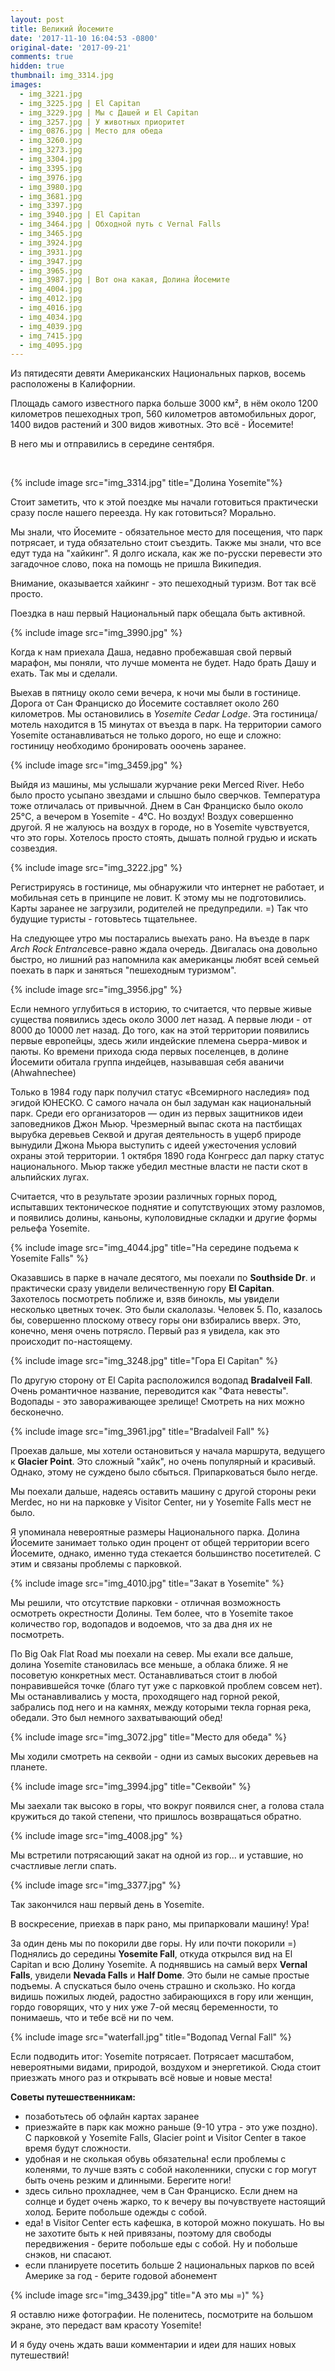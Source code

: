 ```yaml
---
layout: post
title: Великий Йосемите
date: '2017-11-10 16:04:53 -0800'
original-date: '2017-09-21'
comments: true
hidden: true
thumbnail: img_3314.jpg
images:
  - img_3221.jpg
  - img_3225.jpg | El Capitan
  - img_3229.jpg | Мы с Дашей и El Capitan
  - img_3257.jpg | У животных приоритет
  - img_0876.jpg | Место для обеда
  - img_3260.jpg
  - img_3273.jpg
  - img_3304.jpg
  - img_3395.jpg
  - img_3976.jpg
  - img_3980.jpg
  - img_3681.jpg
  - img_3397.jpg
  - img_3940.jpg | El Capitan
  - img_3464.jpg | Обходной путь с Vernal Falls
  - img_3465.jpg
  - img_3924.jpg
  - img_3931.jpg
  - img_3947.jpg
  - img_3965.jpg
  - img_3987.jpg | Вот она какая, Долина Йосемите
  - img_4004.jpg
  - img_4012.jpg
  - img_4016.jpg
  - img_4034.jpg
  - img_4039.jpg
  - img_7415.jpg
  - img_4095.jpg
---
```

Из пятидесяти девяти Американских Национальных парков, восемь расположены в Калифорнии.

Площадь самого известного парка  больше 3000 км², в нём около 1200 километров пешеходных троп, 560 километров автомобильных дорог, 1400 видов растений и 300 видов животных.
Это всё - Йосемите!

В него мы и отправились в середине сентября.
<!--separate--> 
{% include image src="img_3314.jpg" title="Долина Yosemite"%}

Стоит заметить, что к этой поездке мы начали готовиться практически сразу после нашего переезда. Ну как готовиться? Морально.

Мы знали, что Йосемите - обязательное место для посещения, что парк потрясает, и туда обязательно стоит съездить. Также мы знали, что все едут туда на "хайкинг".
Я долго искала, как же по-русски перевести это загадочное слово, пока на помощь не пришла Википедия.

Внимание, оказывается хайкинг - это пешеходный туризм. Вот так всё просто.

Поездка в наш первый Национальный парк обещала быть активной.

{% include image src="img_3990.jpg" %}

Когда к нам приехала Даша, недавно пробежавшая свой первый марафон, мы поняли, что лучше момента не будет. Надо брать Дашу и ехать. Так мы и сделали.

Выехав в пятницу около семи вечера, к ночи мы были в гостинице.  Дорога от Сан Франциско до Йосемите составляет около 260 километров. Мы остановились в *Yosemite Cedar Lodge*. Эта гостиница/мотель находится в 15 минутах от въезда в парк. На территории самого Yosemite останавливаться не только дорого, но еще и сложно: гостиницу необходимо бронировать ооочень заранее.

{% include image src="img_3459.jpg" %}

Выйдя из машины, мы услышали журчание реки Merced River. Небо было просто усыпано звездами и слышно было сверчков. Температура тоже отличалась от привычной. Днем в Сан Франциско было около 25°C, а вечером в Yosemite - 4°C. Но воздух! Воздух совершенно другой. Я не жалуюсь на воздух в городе, но в Yosemite чувствуется, что это горы. Хотелось просто стоять, дышать полной грудью и искать созвездия.

{% include image src="img_3222.jpg" %}

Регистрируясь в гостинице, мы обнаружили что интернет не работает, и мобильная сеть в принципе не ловит. К этому мы не подготовились. Карты заранее не загрузили, родителей не предупредили. =) Так что будущие туристы - готовьтесь тщательнее.

На следующее утро мы постарались выехать рано. На въезде в парк *Arch Rock Entrance*все-равно ждала очередь. Двигалась она довольно быстро, но лишний раз напомнила как американцы любят всей семьей поехать в парк и заняться "пешеходным туризмом".

{% include image src="img_3956.jpg" %}

Если немного углубиться в историю, то считается, что первые живые существа появились здесь около 3000 лет назад. А первые люди - от 8000 до 10000 лет назад.
До того, как на этой территории появились первые европейцы, здесь жили индейские племена сьерра-мивок и паюты. Ко времени прихода сюда первых поселенцев, в долине Йосемити обитала группа индейцев, называвшая себя аваничи (Ahwahnechee)

Только в 1984 году парк получил статус «Всемирного наследия» под эгидой ЮНЕСКО. С самого начала он был задуман как национальный парк. Среди его организаторов — один из первых защитников идеи заповедников Джон Мьюр. Чрезмерный выпас скота на пастбищах вырубка деревьев Секвой и другая деятельность в ущерб природе вынудили Джона Мьюра выступить с идеей ужесточения условий охраны этой территории. 1 октября 1890 года Конгресс дал парку статус национального. Мьюр также убедил местные власти не пасти скот в альпийских лугах.

Считается, что в результате эрозии различных горных пород, испытавших тектоническое поднятие и сопутствующих этому разломов, и появились долины, каньоны, куполовидные складки и другие формы рельефа Yosemite.

{% include image src="img_4044.jpg" title="На середине подъема к Yosemite Falls" %}

Оказавшись в парке в начале десятого, мы поехали по **Southside Dr**. и практически сразу увидели величественную гору **El Capitan**. Захотелось посмотреть поближе и, взяв бинокль, мы увидели несколько цветных точек. Это были скалолазы. Человек 5. По, казалось бы, совершенно плоскому отвесу горы они взбирались вверх. Это, конечно, меня очень потрясло. Первый раз я увидела, как это происходит по-настоящему.

{% include image src="img_3248.jpg" title="Гора El Capitan" %}

По другую сторону от El Capita расположился водопад **Bradalveil Fall**. Очень романтичное название, переводится как "Фата невесты". Водопады - это завораживающее зрелище! Смотреть на них можно бесконечно.

{% include image src="img_3961.jpg" title="Bradalveil Fall" %}

Проехав дальше, мы хотели остановиться у начала маршрута, ведущего к **Glacier Point**. Это сложный "хайк", но очень популярный и красивый.
Однако, этому не суждено было сбыться. Припарковаться было негде.

Мы поехали дальше, надеясь оставить машину с другой стороны реки Merdec, но ни на парковке у Visitor Center, ни у Yosemite Falls мест не было.

Я упоминала невероятные размеры Национального парка. Долина Йосемите занимает только один процент от общей территории всего Йосемите, однако, именно туда стекается большинство посетителей. С этим и связаны проблемы с парковкой.

{% include image src="img_4010.jpg" title="Закат в Yosemite" %}

Мы решили, что отсутствие парковки - отличная возможность осмотреть окрестности Долины. Тем более, что в Yosemite такое количество гор, водопадов и водоемов, что за два дня их не посмотреть.

По Big Oak Flat Road мы поехали на север. Мы ехали все дальше, долина Yosemite становилась все меньше, а облака ближе. Я не посоветую конкретных мест. Останавливаться стоит в любой понравившейся точке (благо тут уже с парковкой проблем совсем нет).
Мы останавливались у моста, проходящего над горной рекой, забрались под него и на камнях, между которыми текла горная река, обедали. Это был немного захватывающий обед!

{% include image src="img_3072.jpg" title="Место для обеда" %}

Мы ходили смотреть на секвойи - одни из самых высоких деревьев на планете.

{% include image src="img_3994.jpg" title="Секвойи" %}

Мы заехали так высоко в горы, что вокруг появился снег, а голова стала кружиться до такой степени, что пришлось возвращаться обратно.

{% include image src="img_4008.jpg" %}

Мы встретили потрясающий закат на одной из гор... и уставшие, но счастливые легли спать.

{% include image src="img_3377.jpg" %}

Так закончился наш первый день в Yosemite.

В воскресение, приехав в парк рано, мы припарковали машину! Ура!

За один день мы по покорили две горы. Ну или почти покорили =) Поднялись до середины **Yosemite Fall**, откуда  открылся вид на El Capitan и всю Долину Yosemite.
А поднявшись на самый верх **Vernal Falls**, увидели **Nevada Falls** и **Half Dome**.
Это были не самые простые подъемы. А спускаться было очень страшно и скользко. Но когда видишь пожилых людей, радостно забирающихся в гору или женщин, гордо говорящих, что у них уже 7-ой месяц беременности, то понимаешь, что и тебе всё ни по чем.

{% include image src="waterfall.jpg" title="Водопад Vernal Fall" %}

Если подводить итог: Yosemite потрясает. Потрясает масштабом, невероятными видами, природой, воздухом и энергетикой. Сюда стоит приезжать  много раз и открывать всё новые и новые места!

**Советы путешественникам:**
* позаботьтесь об офлайн картах заранее
* приезжайте в парк как можно раньше (9-10 утра - это уже поздно). C парковкой у Yosemite Falls, Glacier point и Visitor Center в такое время будут сложности.
* удобная и не сколькая обувь обязательна! если проблемы с коленями, то лучше взять с собой наколенники, спуски с гор могут быть очень резким и длинными. Берегите ноги!
* здесь сильно прохладнее, чем в Сан Франциско. Если днем на солнце и будет очень жарко, то к вечеру вы почувствуете настоящий холод. Берите побольше одежды с собой.
* еда! в Visitor Center есть кафешка, в которой можно покушать. Но вы не захотите быть к ней привязаны, поэтому для свободы передвижения - берите побольше еды с собой. Ну и побольше снэков, ни спасают.
* если планируете посетить больше 2 национальных парков по всей Америке за год - берите годовой абонемент

{% include image src="img_3439.jpg" title="А это мы =)" %}

Я оставлю ниже фотографии. Не поленитесь, посмотрите на большом экране, это передаст вам красоту Yosemite!

И я буду очень ждать ваши комментарии и идеи для наших новых путешествий!
